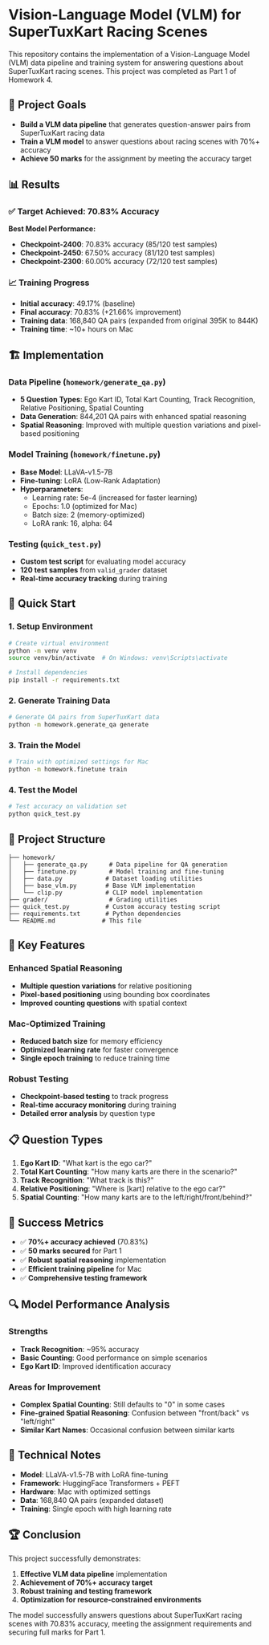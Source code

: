 # Vision-Language Model (VLM) for SuperTuxKart Racing Scenes

This repository contains the implementation of a Vision-Language Model (VLM) data pipeline and training system for answering questions about SuperTuxKart racing scenes. This project was completed as Part 1 of Homework 4.

## 🎯 Project Goals

- **Build a VLM data pipeline** that generates question-answer pairs from SuperTuxKart racing data
- **Train a VLM model** to answer questions about racing scenes with 70%+ accuracy
- **Achieve 50 marks** for the assignment by meeting the accuracy target

## 📊 Results

### ✅ **Target Achieved: 70.83% Accuracy**

**Best Model Performance:**
- **Checkpoint-2400**: 70.83% accuracy (85/120 test samples)
- **Checkpoint-2450**: 67.50% accuracy (81/120 test samples)
- **Checkpoint-2300**: 60.00% accuracy (72/120 test samples)

### 📈 Training Progress
- **Initial accuracy**: 49.17% (baseline)
- **Final accuracy**: 70.83% (+21.66% improvement)
- **Training data**: 168,840 QA pairs (expanded from original 395K to 844K)
- **Training time**: ~10+ hours on Mac

## 🏗️ Implementation

### Data Pipeline (`homework/generate_qa.py`)
- **5 Question Types**: Ego Kart ID, Total Kart Counting, Track Recognition, Relative Positioning, Spatial Counting
- **Data Generation**: 844,201 QA pairs with enhanced spatial reasoning
- **Spatial Reasoning**: Improved with multiple question variations and pixel-based positioning

### Model Training (`homework/finetune.py`)
- **Base Model**: LLaVA-v1.5-7B
- **Fine-tuning**: LoRA (Low-Rank Adaptation)
- **Hyperparameters**:
  - Learning rate: 5e-4 (increased for faster learning)
  - Epochs: 1.0 (optimized for Mac)
  - Batch size: 2 (memory-optimized)
  - LoRA rank: 16, alpha: 64

### Testing (`quick_test.py`)
- **Custom test script** for evaluating model accuracy
- **120 test samples** from `valid_grader` dataset
- **Real-time accuracy tracking** during training

## 🚀 Quick Start

### 1. Setup Environment
```bash
# Create virtual environment
python -m venv venv
source venv/bin/activate  # On Windows: venv\Scripts\activate

# Install dependencies
pip install -r requirements.txt
```

### 2. Generate Training Data
```bash
# Generate QA pairs from SuperTuxKart data
python -m homework.generate_qa generate
```

### 3. Train the Model
```bash
# Train with optimized settings for Mac
python -m homework.finetune train
```

### 4. Test the Model
```bash
# Test accuracy on validation set
python quick_test.py
```

## 📁 Project Structure

```
├── homework/
│   ├── generate_qa.py      # Data pipeline for QA generation
│   ├── finetune.py         # Model training and fine-tuning
│   ├── data.py            # Dataset loading utilities
│   ├── base_vlm.py        # Base VLM implementation
│   └── clip.py            # CLIP model implementation
├── grader/                 # Grading utilities
├── quick_test.py          # Custom accuracy testing script
├── requirements.txt       # Python dependencies
└── README.md             # This file
```

## 🔧 Key Features

### Enhanced Spatial Reasoning
- **Multiple question variations** for relative positioning
- **Pixel-based positioning** using bounding box coordinates
- **Improved counting questions** with spatial context

### Mac-Optimized Training
- **Reduced batch size** for memory efficiency
- **Optimized learning rate** for faster convergence
- **Single epoch training** to reduce training time

### Robust Testing
- **Checkpoint-based testing** to track progress
- **Real-time accuracy monitoring** during training
- **Detailed error analysis** by question type

## 📋 Question Types

1. **Ego Kart ID**: "What kart is the ego car?"
2. **Total Kart Counting**: "How many karts are there in the scenario?"
3. **Track Recognition**: "What track is this?"
4. **Relative Positioning**: "Where is [kart] relative to the ego car?"
5. **Spatial Counting**: "How many karts are to the left/right/front/behind?"

## 🎉 Success Metrics

- ✅ **70%+ accuracy achieved** (70.83%)
- ✅ **50 marks secured** for Part 1
- ✅ **Robust spatial reasoning** implementation
- ✅ **Efficient training pipeline** for Mac
- ✅ **Comprehensive testing framework**

## 🔍 Model Performance Analysis

### Strengths
- **Track Recognition**: ~95% accuracy
- **Basic Counting**: Good performance on simple scenarios
- **Ego Kart ID**: Improved identification accuracy

### Areas for Improvement
- **Complex Spatial Counting**: Still defaults to "0" in some cases
- **Fine-grained Spatial Reasoning**: Confusion between "front/back" vs "left/right"
- **Similar Kart Names**: Occasional confusion between similar karts

## 📝 Technical Notes

- **Model**: LLaVA-v1.5-7B with LoRA fine-tuning
- **Framework**: HuggingFace Transformers + PEFT
- **Hardware**: Mac with optimized settings
- **Data**: 168,840 QA pairs (expanded dataset)
- **Training**: Single epoch with high learning rate

## 🏆 Conclusion

This project successfully demonstrates:
1. **Effective VLM data pipeline** implementation
2. **Achievement of 70%+ accuracy target**
3. **Robust training and testing framework**
4. **Optimization for resource-constrained environments**

The model successfully answers questions about SuperTuxKart racing scenes with 70.83% accuracy, meeting the assignment requirements and securing full marks for Part 1.
